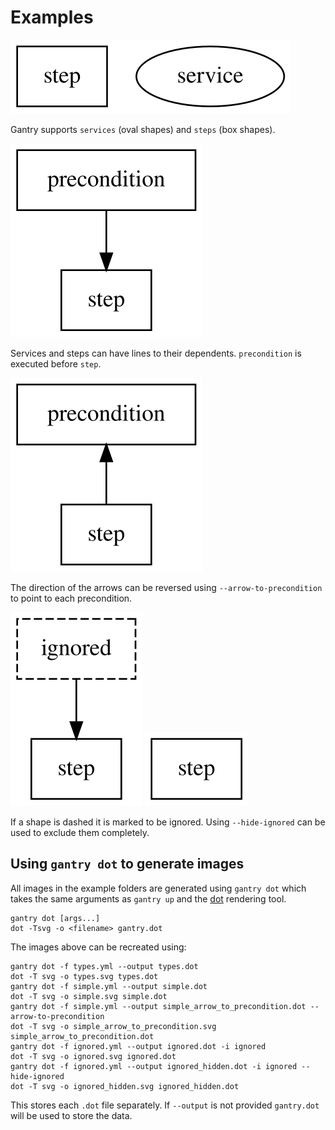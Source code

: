 # Examples

![types.svg](./types.svg)

Gantry supports `services` (oval shapes) and `steps` (box shapes).

![simple.svg](./simple.svg)

Services and steps can have lines to their dependents. `precondition` is
executed before `step`.

![simple_arrow_to_precondition.svg](./simple_arrow_to_precondition.svg)

The direction of the arrows can be reversed using `--arrow-to-precondition` to
point to each precondition.

![ignored.svg](./ignored.svg)
![ignored_hidden.svg](./ignored_hidden.svg)

If a shape is dashed it is marked to be ignored. Using `--hide-ignored` can
be used to exclude them completely.

## Using `gantry dot` to generate images

All images in the example folders are generated using `gantry dot` which takes
the same arguments as `gantry up` and the [dot](https://graphviz.gitlab.io/download/)
rendering tool.

    gantry dot [args...]
    dot -Tsvg -o <filename> gantry.dot

The images above can be recreated using:

    gantry dot -f types.yml --output types.dot
    dot -T svg -o types.svg types.dot
    gantry dot -f simple.yml --output simple.dot
    dot -T svg -o simple.svg simple.dot
    gantry dot -f simple.yml --output simple_arrow_to_precondition.dot --arrow-to-precondition
    dot -T svg -o simple_arrow_to_precondition.svg simple_arrow_to_precondition.dot
    gantry dot -f ignored.yml --output ignored.dot -i ignored
    dot -T svg -o ignored.svg ignored.dot
    gantry dot -f ignored.yml --output ignored_hidden.dot -i ignored --hide-ignored
    dot -T svg -o ignored_hidden.svg ignored_hidden.dot

This stores each `.dot` file separately. If `--output` is not provided
`gantry.dot` will be used to store the data.
